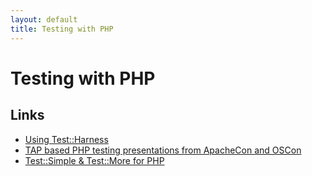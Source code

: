 ```yaml
---
layout: default
title: Testing with PHP
---
```


# Testing with PHP


## Links

-    [Using Test::Harness](http://search.cpan.org/~petdance/Test-Harness-2.64/lib/Test/Harness/TAP.pod#PHP)
-    [TAP based PHP testing presentations from ApacheCon and OSCon](http://www.modperlcookbook.org/~geoff/)
-    [Test::Simple &amp; Test::More for PHP](http://code.google.com/p/test-more-php/)

